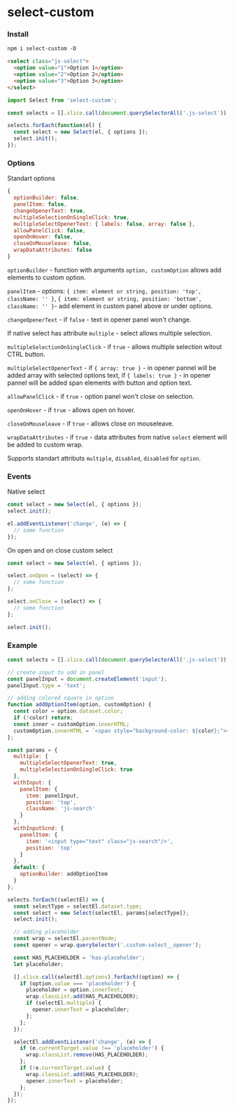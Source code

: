 # select-custom

### Install

```html
npm i select-custom -D
```

```html
<select class="js-select">
  <option value="1">Option 1</option>
  <option value="2">Option 2</option>
  <option value="3">Option 3</option>
</select>
```

```js
import Select from 'select-custom';

const selects = [].slice.call(document.querySelectorAll('.js-select'));

selects.forEach(function(el) {
  const select = new Select(el, { options });
  select.init();
});
```

### Options

Standart options
```js
{
  optionBuilder: false,
  panelItem: false,
  changeOpenerText: true,
  multipleSelectionOnSingleClick: true,
  multipleSelectOpenerText: { labels: false, array: false },
  allowPanelClick: false,
  openOnHover: false,
  closeOnMouseleave: false,
  wrapDataAttributes: false
}
```

`optionBuilder` - function with arguments `option, customOption` allows add elements to custom option.

`panelItem` - options: `{ item: element or string, position: 'top', className: '' }`, `{ item: element or string, position: 'bottom', className: '' }`- add element in custom panel above or under options.

`changeOpenerText` - if `false` - text in opener panel won't change.

If native select has attribute `multiple` - select allows multiple selection.

`multipleSelectionOnSingleClick` - if `true` - allows multiple selection witout CTRL button.

`multipleSelectOpenerText` - if `{ array: true }` - in opener pannel will be added array with selected options text, if `{ labels: true }` - in opener pannel will be added span elements with button and option text.

`allowPanelClick` - if `true` - option panel won't close on selection.

`openOnHover` - if `true` - allows open on hover.

`closeOnMouseleave` - if `true` - allows close on mouseleave.

`wrapDataAttributes` - if `true` - data attributes from native `select` element will be added to custom wrap.

Supports standart attributs `multiple`, `disabled`, `disabled` for `option`.

### Events

Native select
```js
const select = new Select(el, { options });
select.init();

el.addEventListener('change', (e) => {
  // some function
});

```

On open and on close custom select
```js
const select = new Select(el, { options });

select.onOpen = (select) => {
  // some function
};

select.onClose = (select) => {
  // some function
};

select.init();

```

### Example

```js
const selects = [].slice.call(document.querySelectorAll('.js-select'));

// create input to add in panel
const panelInput = document.createElement('input');
panelInput.type = 'text';

// adding colored square in option
function addOptionItem(option, customOption) {
  const color = option.dataset.color;
  if (!color) return;
  const inner = customOption.innerHTML;
  customOption.innerHTML = `<span style="background-color: ${color};"></span>` + inner;
};

const params = {
  multiple: {
    multipleSelectOpenerText: true,
    multipleSelectionOnSingleClick: true
  },
  withInput: {
    panelItem: {
      item: panelInput,
      position: 'top',
      className: 'js-search'
    }
  },
  withInputScnd: {
    panelItem: {
      item: '<input type="text" class="js-search"/>',
      position: 'top'
    }
  },
  default: {
    optionBuilder: addOptionItem
  }
};

selects.forEach((selectEl) => {
  const selectType = selectEl.dataset.type;
  const select = new Select(selectEl, params[selectType]);
  select.init();

  // adding placeholder
  const wrap = selectEl.parentNode;
  const opener = wrap.querySelector('.custom-select__opener');  

  const HAS_PLACEHOLDER = 'has-placeholder';
  let placeholder;

  [].slice.call(selectEl.options).forEach((option) => {
    if (option.value === 'placeholder') {
      placeholder = option.innerText;
      wrap.classList.add(HAS_PLACEHOLDER);
      if (selectEl.multiple) {
        opener.innerText = placeholder;
      };
    };
  });

  selectEl.addEventListener('change', (e) => {
    if (e.currentTarget.value !== 'placeholder') {
      wrap.classList.remove(HAS_PLACEHOLDER);
    };
    if (!e.currentTarget.value) {
      wrap.classList.add(HAS_PLACEHOLDER);
      opener.innerText = placeholder;
    };
  });
});
```